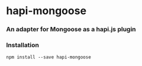 # hapi-mongoose
### An adapter for Mongoose as a hapi.js plugin

### Installation

`npm install --save hapi-mongoose`